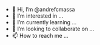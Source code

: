 - 👋 Hi, I’m @andrefcmassa
- 👀 I’m interested in ...
- 🌱 I’m currently learning ...
- 💞️ I’m looking to collaborate on ...
- 📫 How to reach me ...

<!---
andrefcmassa/andrefcmassa is a ✨ special ✨ repository because its `README.md` (this file) appears on your GitHub profile.
You can click the Preview link to take a look at your changes.
--->
